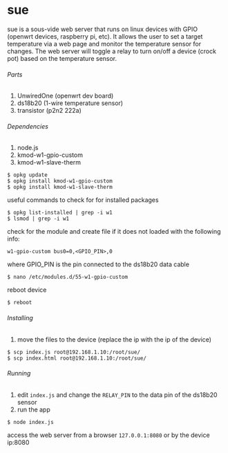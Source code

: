 # sue
sue is a sous-vide web server that runs on linux devices with GPIO (openwrt devices, raspberry pi, etc).
It allows the user to set a target temperature via a web page and monitor the temperature sensor for changes. The web server will toggle a relay to turn on/off a device (crock pot) based on the temperature sensor.

###### Parts

1. UnwiredOne (openwrt dev board)
2. ds18b20 (1-wire temperature sensor)
3. transistor (p2n2 222a)

###### Dependencies

1. node.js
2. kmod-w1-gpio-custom
3. kmod-w1-slave-therm

```
$ opkg update
$ opkg install kmod-w1-gpio-custom
$ opkg install kmod-w1-slave-therm
```

useful commands to check for for installed packages

```
$ opkg list-installed | grep -i w1
$ lsmod | grep -i w1
```

check for the module and create file if it does not loaded with the following info:

`w1-gpio-custom bus0=0,<GPIO_PIN>,0`

where GPIO_PIN is the pin connected to the ds18b20 data cable

```
$ nano /etc/modules.d/55-w1-gpio-custom
```

reboot device
```
$ reboot
```

###### Installing

1. move the files to the device (replace the ip with the ip of the device)

```
$ scp index.js root@192.168.1.10:/root/sue/
$ scp index.html root@192.168.1.10:/root/sue/
```

###### Running

1. edit `index.js` and change the `RELAY_PIN` to the data pin of the ds18b20 sensor
2. run the app

```
$ node index.js
```

access the web server from a browser
`127.0.0.1:8080` or by the device ip:8080
